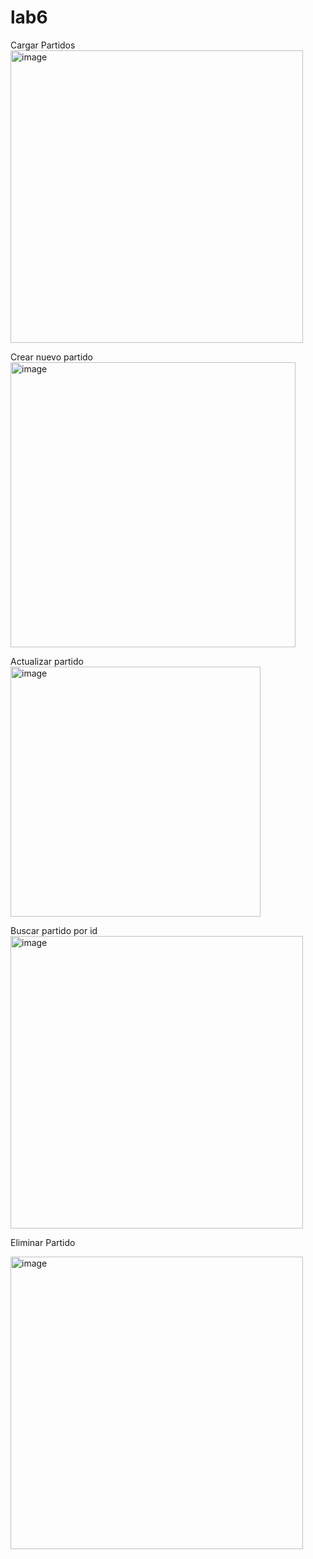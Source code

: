 # lab6
Cargar Partidos
<img width="468" alt="image" src="https://github.com/user-attachments/assets/c841ad1f-0901-48ae-9dfe-ed0df2ef6cd0" />

Crear nuevo partido
<img width="456" alt="image" src="https://github.com/user-attachments/assets/a460577e-1157-4d0e-afce-113b8e9935ae" />


Actualizar partido
<img width="400" alt="image" src="https://github.com/user-attachments/assets/78972156-80ce-4f2b-a7a8-f9688c74a3bb" />

Buscar partido por id
<img width="468" alt="image" src="https://github.com/user-attachments/assets/6a3a8d14-5638-41e7-ad36-106cff5c4a99" />

Eliminar Partido

<img width="468" alt="image" src="https://github.com/user-attachments/assets/2e283fba-0e19-482a-b77f-a1879fbf5cf4" />

